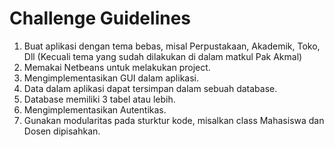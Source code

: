 # Challenge Guidelines

1. Buat aplikasi dengan tema bebas, misal Perpustakaan, Akademik, Toko, Dll (Kecuali tema yang sudah dilakukan di dalam matkul Pak Akmal)
2. Memakai Netbeans untuk melakukan project.
3. Mengimplementasikan GUI dalam aplikasi.
4. Data dalam aplikasi dapat tersimpan dalam sebuah database.
5. Database memiliki 3 tabel atau lebih.
6. Mengimplementasikan Autentikas.
7. Gunakan modularitas pada sturktur kode, misalkan class Mahasiswa dan Dosen dipisahkan.